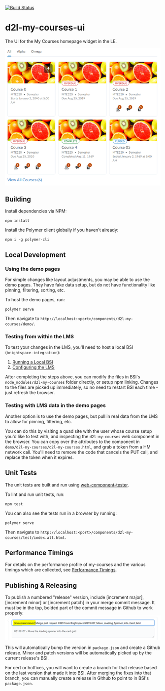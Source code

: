 [![Build Status](https://travis-ci.com/Brightspace/d2l-my-courses-ui.svg?branch=master)](https://travis-ci.com/Brightspace/d2l-my-courses-ui)

# d2l-my-courses-ui

The UI for the My Courses homepage widget in the LE.

![widget view](/images/widget.png?raw=true)

## Building

Install dependencies via NPM:
```shell
npm install
```

Install the Polymer client globally if you haven't already:
```shell
npm i -g polymer-cli
```

## Local Development

### Using the demo pages

For simple changes like layout adjustments, you may be able to use the demo pages.  They have fake data setup, but do not have functionality like pinning, filtering, sorting, etc.

To host the demo pages, run:
```shell
polymer serve
```
Then navigate to `http://localhost:<port>/components/d2l-my-courses/demo/`.

### Testing from within the LMS

To test your changes in the LMS, you'll need to host a local BSI (`brightspace-integration`):
1. [Running a Local BSI](https://github.com/Brightspace/brightspace-integration#development-build)
2. [Configuring the LMS](https://github.com/Brightspace/brightspace-integration#using-the-configuration-file)

After completing the steps above, you can modify the files in BSI's `node_modules/d2l-my-courses` folder directly, or setup npm linking.  Changes to the files are picked up immediately, so no need to restart BSI each time - just refresh the browser.

### Testing with LMS data in the demo pages

Another option is to use the demo pages, but pull in real data from the LMS to allow for pinning, filtering, etc.

You can do this by visiting a quad site with the user whose course setup you'd like to test with, and inspecting the `d2l-my-courses` web component in the browser.  You can copy over the attributes to the component in `demo/d2l-my-courses/d2l-my-courses.html`, and grab a token from a HM network call.  You'll need to remove the code that cancels the PUT call, and replace the token when it expires.

## Unit Tests

The unit tests are built and run using [web-component-tester](https://github.com/Polymer/web-component-tester).

To lint and run unit tests, run:

```shell
npm test
```

You can also see the tests run in a browser by running:
```shell
polymer serve
```
Then navigate to `http://localhost:<port>/components/d2l-my-courses/test/index.all.html`.

## Performance Timings

For details on the performance profile of my-courses and the various timings which are collected, see [Performance Timings](performance-timing.md).

## Publishing & Releasing

To publish a numbered "release" version, include [increment major], [increment minor] or [increment patch] in your merge commit message.  It must be in the top, bolded part of the commit message in Github to work properly:
![releasing on Github merge](/images/releasing.png?raw=true)

This will automatically bump the version in `package.json` and create a Github release.  Minor and patch versions will be automatically picked up by the current release's BSI.

For cert or hotfixes, you will want to create a branch for that release based on the last version that made it into BSI.  After merging the fixes into that branch, you can manually create a release in Github to point to in BSI's `package.json`.

